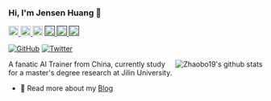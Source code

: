 ### Hi, I'm Jensen Huang 👋

<p> 
  <a href="https://github.com/Zhaobo19?tab=followers"> <img src="https://img.shields.io/github/stars/Zhaobo19?label=Stars&style=plastic" height="20px" alt="github follow" /> </a>
  <a href="mailto:hunagzb19@gmail.com"> <img src="https://img.shields.io/badge/gmail-%23D14836.svg?&style=plastic&logo=gmail&logoColor=white" height="20px" alt="Email">
  <a href="https://blog.csdn.net/weixin_49272172?spm=1001.2101.3001.5343"><img src="https://img.shields.io/badge/CSDN-0079FF.svg?style=plastic&logo=csdn&logoColor=white" height="20px" alt="CSDN"></a>
  <a href=""> <img src="https://img.shields.io/badge/Major-ME-black?style=plastic&logo=ABB%20RobotStudio&logoColor=ffffff" height="20px"> </a>
  <a href=""> <img src="https://img.shields.io/badge/Use-Python-0076ab?style=plastic&logo=Python&logoColor=ffffff" height="20px"> </a>
  <a href=""> <img src="https://img.shields.io/badge/Learn-C++-blueviolet?style=plastic&logo=Visual%20Studio%20Code&logoColor=ffffff" height="20px"> </a>
</p>

[![GitHub](https://img.shields.io/badge/dynamic/json?logo=github&label=GitHub&labelColor=495867&color=495867&query=%24.data.totalSubs&url=https%3A%2F%2Fapi.spencerwoo.com%2Fsubstats%2F%3Fsource%3Dgithub%26queryKey%3Dhayschan&style=flat-square)](https://github.com/Zhaobo19)
[![Twitter](https://img.shields.io/badge/dynamic/json?logo=twitter&logoColor=white&label=RSS&labelColor=95B8D1&color=95B8D1&query=%24.data.totalSubs&url=https%3A%2F%2Fapi.spencerwoo.com%2Fsubstats%2F%3Fsource%3Dfeedly%257Cinoreader%257CfeedsPub%26queryKey%3Dhttps://haysc.tech/feed.xml&style=flat-square)](https://twitter.com/ZhaoboH)

<img align="right" src="https://github-readme-stats.vercel.app/api?username=Zhaobo19&show_icons=true&icon_color=0366d6&theme=radical&hide_title=true&hide=prs&include_all_commits=true&count_private=true" alt="Zhaobo19's github stats"/>


A fanatic AI Trainer from China, currently study for a master's degree research at Jilin University.

- 💬 Read more about my [Blog](https://blog.csdn.net/weixin_49272172?spm=1001.2101.3001.5343)



<!--
**Zhaobo19/Zhaobo19** is a ✨ _special_ ✨ repository because its `README.md` (this file) appears on your GitHub profile.

Here are some ideas to get you started:

- 🔭 I’m currently working on ...
- 🌱 I’m currently learning ...
- 👯 I’m looking to collaborate on ...
- 🤔 I’m looking for help with ...
- 💬 Ask me about ...
- 📫 How to reach me: ...
- 😄 Pronouns: ...
- ⚡ Fun fact: ...
-->
